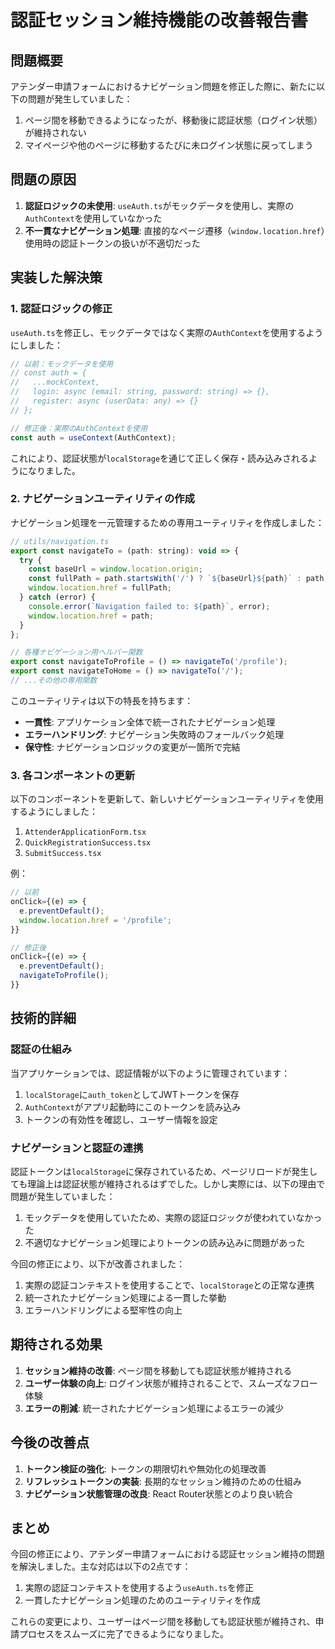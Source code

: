 # 認証セッション維持機能の改善報告書

## 問題概要

アテンダー申請フォームにおけるナビゲーション問題を修正した際に、新たに以下の問題が発生していました：

1. ページ間を移動できるようになったが、移動後に認証状態（ログイン状態）が維持されない
2. マイページや他のページに移動するたびに未ログイン状態に戻ってしまう

## 問題の原因

1. **認証ロジックの未使用**: `useAuth.ts`がモックデータを使用し、実際の`AuthContext`を使用していなかった
2. **不一貫なナビゲーション処理**: 直接的なページ遷移（`window.location.href`）使用時の認証トークンの扱いが不適切だった

## 実装した解決策

### 1. 認証ロジックの修正

`useAuth.ts`を修正し、モックデータではなく実際の`AuthContext`を使用するようにしました：

```javascript
// 以前：モックデータを使用
// const auth = {
//   ...mockContext,
//   login: async (email: string, password: string) => {},
//   register: async (userData: any) => {}
// };

// 修正後：実際のAuthContextを使用
const auth = useContext(AuthContext);
```

これにより、認証状態が`localStorage`を通じて正しく保存・読み込みされるようになりました。

### 2. ナビゲーションユーティリティの作成

ナビゲーション処理を一元管理するための専用ユーティリティを作成しました：

```javascript
// utils/navigation.ts
export const navigateTo = (path: string): void => {
  try {
    const baseUrl = window.location.origin;
    const fullPath = path.startsWith('/') ? `${baseUrl}${path}` : path;
    window.location.href = fullPath;
  } catch (error) {
    console.error(`Navigation failed to: ${path}`, error);
    window.location.href = path;
  }
};

// 各種ナビゲーション用ヘルパー関数
export const navigateToProfile = () => navigateTo('/profile');
export const navigateToHome = () => navigateTo('/');
// ...その他の専用関数
```

このユーティリティは以下の特長を持ちます：

- **一貫性**: アプリケーション全体で統一されたナビゲーション処理
- **エラーハンドリング**: ナビゲーション失敗時のフォールバック処理
- **保守性**: ナビゲーションロジックの変更が一箇所で完結

### 3. 各コンポーネントの更新

以下のコンポーネントを更新して、新しいナビゲーションユーティリティを使用するようにしました：

1. `AttenderApplicationForm.tsx`
2. `QuickRegistrationSuccess.tsx`
3. `SubmitSuccess.tsx`

例：
```javascript
// 以前
onClick={(e) => {
  e.preventDefault();
  window.location.href = '/profile';
}}

// 修正後
onClick={(e) => {
  e.preventDefault();
  navigateToProfile();
}}
```

## 技術的詳細

### 認証の仕組み

当アプリケーションでは、認証情報が以下のように管理されています：

1. `localStorage`に`auth_token`としてJWTトークンを保存
2. `AuthContext`がアプリ起動時にこのトークンを読み込み
3. トークンの有効性を確認し、ユーザー情報を設定

### ナビゲーションと認証の連携

認証トークンは`localStorage`に保存されているため、ページリロードが発生しても理論上は認証状態が維持されるはずでした。しかし実際には、以下の理由で問題が発生していました：

1. モックデータを使用していたため、実際の認証ロジックが使われていなかった
2. 不適切なナビゲーション処理によりトークンの読み込みに問題があった

今回の修正により、以下が改善されました：

1. 実際の認証コンテキストを使用することで、`localStorage`との正常な連携
2. 統一されたナビゲーション処理による一貫した挙動
3. エラーハンドリングによる堅牢性の向上

## 期待される効果

1. **セッション維持の改善**: ページ間を移動しても認証状態が維持される
2. **ユーザー体験の向上**: ログイン状態が維持されることで、スムーズなフロー体験
3. **エラーの削減**: 統一されたナビゲーション処理によるエラーの減少

## 今後の改善点

1. **トークン検証の強化**: トークンの期限切れや無効化の処理改善
2. **リフレッシュトークンの実装**: 長期的なセッション維持のための仕組み
3. **ナビゲーション状態管理の改良**: React Router状態とのより良い統合

## まとめ

今回の修正により、アテンダー申請フォームにおける認証セッション維持の問題を解決しました。主な対応は以下の2点です：

1. 実際の認証コンテキストを使用するよう`useAuth.ts`を修正
2. 一貫したナビゲーション処理のためのユーティリティを作成

これらの変更により、ユーザーはページ間を移動しても認証状態が維持され、申請プロセスをスムーズに完了できるようになりました。
